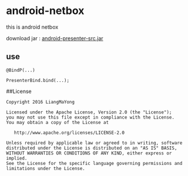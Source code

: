 ﻿# android-netbox
this is android netbox


download jar : [android-presenter-src.jar](https://raw.githubusercontent.com/LiangMaYong/android-presenter/master/jar/android-presenter-src.jar)
## use
```
@BindP(...)

PresenterBind.bind(...);
```
##License
```
Copyright 2016 LiangMaYong

Licensed under the Apache License, Version 2.0 (the "License");
you may not use this file except in compliance with the License.
You may obtain a copy of the License at

   http://www.apache.org/licenses/LICENSE-2.0

Unless required by applicable law or agreed to in writing, software
distributed under the License is distributed on an "AS IS" BASIS,
WITHOUT WARRANTIES OR CONDITIONS OF ANY KIND, either express or implied.
See the License for the specific language governing permissions and
limitations under the License.
```
